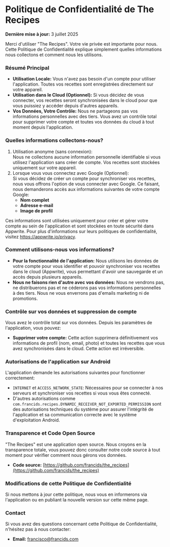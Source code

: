 # **Politique de Confidentialité de The Recipes**

**Dernière mise à jour:** 3 juillet 2025

Merci d'utiliser "The Recipes". Votre vie privée est importante pour nous. Cette Politique de Confidentialité explique simplement quelles informations nous collectons et comment nous les utilisons.

### **Résumé Principal**

- **Utilisation Locale:** Vous n'avez pas besoin d'un compte pour utiliser l'application. Toutes vos recettes sont enregistrées directement sur votre appareil.
- **Utilisation dans le Cloud (Optionnel):** Si vous décidez de vous connecter, vos recettes seront synchronisées dans le cloud pour que vous puissiez y accéder depuis d'autres appareils.
- **Vos Données, Votre Contrôle:** Nous ne partageons pas vos informations personnelles avec des tiers. Vous avez un contrôle total pour supprimer votre compte et toutes vos données du cloud à tout moment depuis l'application.

### **Quelles informations collectons-nous?**

1. Utilisation anonyme (sans connexion):  
   Nous ne collectons aucune information personnelle identifiable si vous utilisez l'application sans créer de compte. Vos recettes sont stockées uniquement sur votre appareil.
2. Lorsque vous vous connectez avec Google (Optionnel):  
   Si vous décidez de créer un compte pour synchroniser vos recettes, nous vous offrons l'option de vous connecter avec Google. Ce faisant, nous demanderons accès aux informations suivantes de votre compte Google:
   - **Nom complet**
   - **Adresse e-mail**
   - **Image de profil**

Ces informations sont utilisées uniquement pour créer et gérer votre compte au sein de l'application et sont stockées en toute sécurité dans Appwrite. Pour plus d'informations sur leurs politiques de confidentialité, visitez https://appwrite.io/privacy.

### **Comment utilisons-nous vos informations?**

- **Pour la fonctionnalité de l'application:** Nous utilisons les données de votre compte pour vous identifier et pouvoir synchroniser vos recettes dans le cloud (Appwrite), vous permettant d'avoir une sauvegarde et un accès depuis plusieurs appareils.
- **Nous ne faisons rien d'autre avec vos données:** Nous ne vendrons pas, ne distribuerons pas et ne céderons pas vos informations personnelles à des tiers. Nous ne vous enverrons pas d'emails marketing ni de promotions.

### **Contrôle sur vos données et suppression de compte**

Vous avez le contrôle total sur vos données. Depuis les paramètres de l'application, vous pouvez:

- **Supprimer votre compte:** Cette action supprimera définitivement vos informations de profil (nom, email, photo) et toutes les recettes que vous avez synchronisées dans le cloud. Cette action est irréversible.

### **Autorisations de l'application sur Android**

L'application demande les autorisations suivantes pour fonctionner correctement:

- `INTERNET` et `ACCESS_NETWORK_STATE`: Nécessaires pour se connecter à nos serveurs et synchroniser vos recettes si vous vous êtes connecté.
- D'autres autorisations comme `com.francids.recipes.DYNAMIC_RECEIVER_NOT_EXPORTED_PERMISSION` sont des autorisations techniques du système pour assurer l'intégrité de l'application et sa communication correcte avec le système d'exploitation Android.

### **Transparence et Code Open Source**

"The Recipes" est une application open source. Nous croyons en la transparence totale, vous pouvez donc consulter notre code source à tout moment pour vérifier comment nous gérons vos données.

- **Code source:** [https://github.com/francids/the_recipes](https://github.com/francids/the_recipes)

### **Modifications de cette Politique de Confidentialité**

Si nous mettons à jour cette politique, nous vous en informerons via l'application ou en publiant la nouvelle version sur cette même page.

### **Contact**

Si vous avez des questions concernant cette Politique de Confidentialité, n'hésitez pas à nous contacter:

- **Email:** francisco@francids.com
